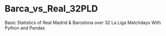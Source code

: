 # Barca_vs_Real_32PLD
Basic Statistics of Real Madrid &amp; Barcelona over 32 La Liga Matchdays With Python and Pandas

